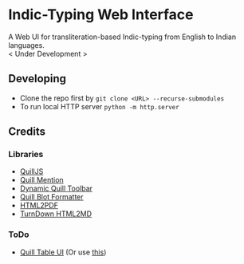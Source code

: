 # Indic-Typing Web Interface

A Web UI for transliteration-based Indic-typing from English to Indian languages.  
< Under Development >

## Developing

- Clone the repo first by `git clone <URL> --recurse-submodules`
- To run local HTTP server `python -m http.server`

## Credits

### Libraries

- [QuillJS](https://quilljs.com/)
- [Quill Mention](https://github.com/afry/quill-mention)
- [Dynamic Quill Toolbar](https://github.com/T-vK/DynamicQuillTools)
- [Quill Blot Formatter](https://github.com/Fandom-OSS/quill-blot-formatter)
- [HTML2PDF](https://github.com/eKoopmans/html2pdf.js)
- [TurnDown HTML2MD](https://github.com/domchristie/turndown)

### ToDo

- [Quill Table UI](https://github.com/volser/quill-table-ui) (Or use [this](https://github.com/soccerloway/quill-better-table))
